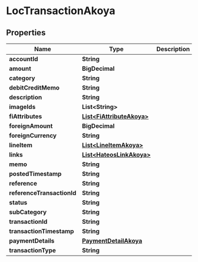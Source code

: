 

# LocTransactionAkoya


## Properties

| Name | Type | Description | Notes |
|------------ | ------------- | ------------- | -------------|
|**accountId** | **String** |  |  [optional] |
|**amount** | **BigDecimal** |  |  [optional] |
|**category** | **String** |  |  [optional] |
|**debitCreditMemo** | **String** |  |  [optional] |
|**description** | **String** |  |  [optional] |
|**imageIds** | **List&lt;String&gt;** |  |  [optional] |
|**fiAttributes** | [**List&lt;FiAttributeAkoya&gt;**](FiAttributeAkoya.md) |  |  [optional] |
|**foreignAmount** | **BigDecimal** |  |  [optional] |
|**foreignCurrency** | **String** |  |  [optional] |
|**lineItem** | [**List&lt;LineItemAkoya&gt;**](LineItemAkoya.md) |  |  [optional] |
|**links** | [**List&lt;HateosLinkAkoya&gt;**](HateosLinkAkoya.md) |  |  [optional] |
|**memo** | **String** |  |  [optional] |
|**postedTimestamp** | **String** |  |  [optional] |
|**reference** | **String** |  |  [optional] |
|**referenceTransactionId** | **String** |  |  [optional] |
|**status** | **String** |  |  [optional] |
|**subCategory** | **String** |  |  [optional] |
|**transactionId** | **String** |  |  [optional] |
|**transactionTimestamp** | **String** |  |  [optional] |
|**paymentDetails** | [**PaymentDetailAkoya**](PaymentDetailAkoya.md) |  |  [optional] |
|**transactionType** | **String** |  |  [optional] |



